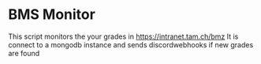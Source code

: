 # BMS Monitor
This script monitors the your grades in https://intranet.tam.ch/bmz
It is connect to a mongodb instance and sends discordwebhooks if new grades are found
